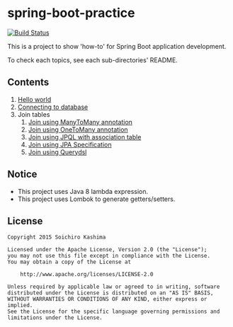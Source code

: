 # spring-boot-practice

[![Build Status](https://travis-ci.org/ksoichiro/spring-boot-practice.svg?branch=master)](https://travis-ci.org/ksoichiro/spring-boot-practice)

This is a project to show 'how-to' for Spring Boot application development.  

To check each topics, see each sub-directories' README.

## Contents

1. [Hello world](20150622-hello-world)
1. [Connecting to database](20150622-db)
1. Join tables
    1. [Join using ManyToMany annotation](20150829-join-manytomany)
    1. [Join using OneToMany annotation](20150829-join-manytomany2)
    1. [Join using JPQL with association table](20150829-join-manytomany3)
    1. [Join using JPA Specification](20150901-join-manytomany4)
    1. [Join using Querydsl](20150903-join-manytomany5)

## Notice

* This project uses Java 8 lambda expression.
* This project uses Lombok to generate getters/setters.

## License

    Copyright 2015 Soichiro Kashima

    Licensed under the Apache License, Version 2.0 (the "License");
    you may not use this file except in compliance with the License.
    You may obtain a copy of the License at

        http://www.apache.org/licenses/LICENSE-2.0

    Unless required by applicable law or agreed to in writing, software
    distributed under the License is distributed on an "AS IS" BASIS,
    WITHOUT WARRANTIES OR CONDITIONS OF ANY KIND, either express or implied.
    See the License for the specific language governing permissions and
    limitations under the License.

